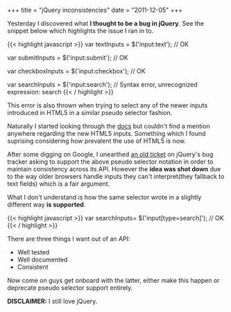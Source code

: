 +++
title = "jQuery inconsistencies"
date = "2011-12-05"
+++

Yesterday I discovered what **I thought to be a bug in jQuery**. See the snippet below which highlights the issue I ran in to.

{{< highlight javascript >}}
var textInputs = $('input:text'); // OK

var submitInputs = $('input:submit'); // OK

var checkboxInputs = $('input:checkbox'); // OK

var searchInputs = $('input:search'); // Syntax error, unrecognized expression: search
{{< / highlight >}}

This error is also thrown when trying to select any of the newer inputs introduced in HTML5 in a similar pseudo selector fashion.

Naturally I started looking through the [docs](http://api.jquery.com/) but couldn't find a mention anywhere regarding the new HTML5 inputs. Something which I found suprising considering how prevalent the use of HTML5 is now.

After some digging on Google, I unearthed [an old ticket](http://bugs.jquery.com/ticket/9132) on jQuery's bug tracker asking to support the above pseudo selector notation in order to maintain consistency across its API. However the **idea was shot down** due to the way older browsers handle inputs they can't interpret(they fallback to text fields) which is a fair argument.

What I don't understand is how the same selector wrote in a slightly different way **is supported**.

{{< highlight javascript >}}
var searchInputs= $('input[type=search]'); // OK
{{< / highlight >}}

There are three things I want out of an API:

-   Well tested
-   Well documented
-   Consistent

Now come on guys get onboard with the latter, either make this happen or deprecate pseudo selector support entirely.

**DISCLAIMER:** I still love jQuery.
